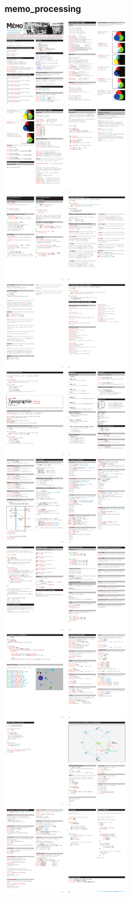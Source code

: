 # memo_processing

<img src="preview/memoIma-01.png" alt="" width="200">
<img src="preview/memoIma-02.png" alt="" width="200">
<img src="preview/memoIma-03.png" alt="" width="200">
<img src="preview/memoIma-04.png" alt="" width="200">
<img src="preview/memoIma-05.png" alt="" width="200">
<img src="preview/memoIma-06.png" alt="" width="200">
<img src="preview/memoIma-07.png" alt="" width="200">
<img src="preview/memoIma-08.png" alt="" width="200">
<img src="preview/memoIma-09.png" alt="" width="200">
<img src="preview/memoIma-10.png" alt="" width="200">
<img src="preview/memoIma-11.png" alt="" width="200">
<img src="preview/memoIma-12.png" alt="" width="200">
<img src="preview/memoIma-13.png" alt="" width="200">
<img src="preview/memoIma-14.png" alt="" width="200">
<img src="preview/memoIma-15.png" alt="" width="200">
<img src="preview/memoIma-16.png" alt="" width="200">
<img src="preview/memoIma-17.png" alt="" width="200">
<img src="preview/memoIma-18.png" alt="" width="200">
<img src="preview/memoIma-19.png" alt="" width="200">
<img src="preview/memoIma-20.png" alt="" width="200">